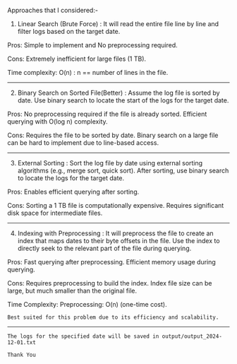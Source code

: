 Approaches that I considered:-

1. Linear Search (Brute Force) : It will read the entire file line by line and filter logs based on the target date.

Pros: Simple to implement and No preprocessing required.

Cons: Extremely inefficient for large files (1 TB).

Time complexity: O(n) : n == number of lines in the file.

----------------------------------------------------------------------------------------------------------------------------------------------------------------------

2. Binary Search on Sorted File(Better) : Assume the log file is sorted by date. Use binary search to locate the start of the logs for the target date.

Pros: No preprocessing required if the file is already sorted. Efficient querying with O(log n) complexity.

Cons: Requires the file to be sorted by date. Binary search on a large file can be hard to implement due to line-based access.

----------------------------------------------------------------------------------------------------------------------------------------------------------------------

3. External Sorting : Sort the log file by date using external sorting algorithms (e.g., merge sort, quick sort). After sorting, use binary search to locate the logs for the target date.

Pros: Enables efficient querying after sorting.

Cons: Sorting a 1 TB file is computationally expensive. Requires significant disk space for intermediate files.

----------------------------------------------------------------------------------------------------------------------------------------------------------------------

4. Indexing with Preprocessing : It will preprocess the file to create an index that maps dates to their byte offsets in the file. Use the index to directly seek to the relevant part of the file during querying.

Pros: Fast querying after preprocessing. Efficient memory usage during querying.

Cons: Requires preprocessing to build the index. Index file size can be large, but much smaller than the original file.

Time Complexity: Preprocessing: O(n) (one-time cost).

```Best suited for this problem due to its efficiency and scalability.```


--------------------------------------------------------------------------------------------------------------------------------------------------------------------
```The logs for the specified date will be saved in output/output_2024-12-01.txt```

```Thank You```

